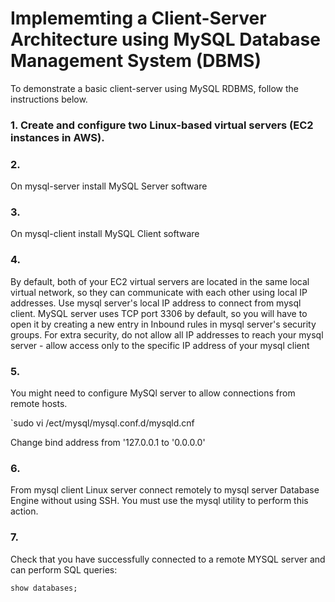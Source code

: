 # Implememting a Client-Server Architecture using MySQL Database Management System (DBMS)

To demonstrate a basic client-server using MySQL RDBMS, follow the instructions below.

### 1. Create and configure two Linux-based virtual servers (EC2 instances in AWS).


### 2. 
On mysql-server install MySQL Server software

### 3. 
On mysql-client install MySQL Client software

### 4. 
By default, both of your EC2 virtual servers are located in the same local virtual network, so they can communicate with each other using local IP addresses. Use mysql server's local IP address to connect from mysql client. MySQL server uses TCP port 3306 by default, so you will have to open it by creating a new entry in Inbound rules in mysql server's security groups. For extra security, do not allow all IP addresses to reach your mysql server - allow access only to the specific IP address of your mysql client

### 5.
You might need to configure MySQl server to allow connections from remote hosts.

`sudo vi /ect/mysql/mysql.conf.d/mysqld.cnf

Change bind address from '127.0.0.1 to '0.0.0.0'

### 6.
From mysql client Linux server connect remotely to mysql server Database Engine without using SSH. You must use the mysql utility to perform this action.

### 7.
Check that you have successfully connected to a remote MYSQL server and can perform SQL queries:

`show databases;`



